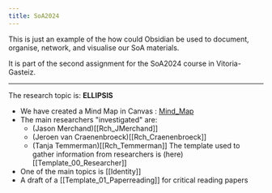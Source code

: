 ```yaml
---
title: SoA2024
---
```


This is just an example of the how could Obsidian be used to document, organise, network, and visualise our SoA materials.

It is part of the second assignment for the SoA2024 course in Vitoria-Gasteiz.

-----
The research topic is: **ELLIPSIS**

- We have created a Mind Map in Canvas : [Mind_Map](https://www.canva.com/design/DAF63-EGuzs/ZawQ0Jmy-4riVyrX-LL7ig/edit)
- The main researchers "investigated" are:
	- (Jason Merchand)[[Rch_JMerchand]]
	- (Jeroen van Craenenbroeck)[[Rch_Craenenbroeck]]
	- (Tanja Temmerman)[[Rch_Temmerman]]
	The template used to gather information from researchers is (here)[[Template_00_Researcher]]
- One of the main topics is [[Identity]] 
- A draft of a [[Template_01_Paperreading]] for critical reading papers
	